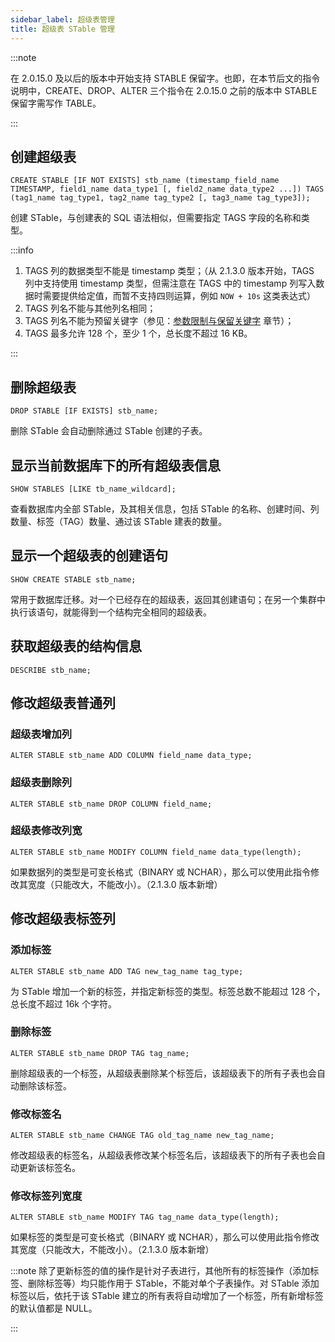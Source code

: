 ```yaml
---
sidebar_label: 超级表管理
title: 超级表 STable 管理
---
```


:::note

在 2.0.15.0 及以后的版本中开始支持 STABLE 保留字。也即，在本节后文的指令说明中，CREATE、DROP、ALTER 三个指令在 2.0.15.0 之前的版本中 STABLE 保留字需写作 TABLE。

:::

## 创建超级表

```
CREATE STABLE [IF NOT EXISTS] stb_name (timestamp_field_name TIMESTAMP, field1_name data_type1 [, field2_name data_type2 ...]) TAGS (tag1_name tag_type1, tag2_name tag_type2 [, tag3_name tag_type3]);
```

创建 STable，与创建表的 SQL 语法相似，但需要指定 TAGS 字段的名称和类型。

:::info

1. TAGS 列的数据类型不能是 timestamp 类型；（从 2.1.3.0 版本开始，TAGS 列中支持使用 timestamp 类型，但需注意在 TAGS 中的 timestamp 列写入数据时需要提供给定值，而暂不支持四则运算，例如 `NOW + 10s` 这类表达式）
2. TAGS 列名不能与其他列名相同；
3. TAGS 列名不能为预留关键字（参见：[参数限制与保留关键字](https://www.taosdata.com/cn/documentation/administrator#keywords) 章节）；
4. TAGS 最多允许 128 个，至少 1 个，总长度不超过 16 KB。

:::

## 删除超级表

```
DROP STABLE [IF EXISTS] stb_name;
```

删除 STable 会自动删除通过 STable 创建的子表。

## 显示当前数据库下的所有超级表信息

```
SHOW STABLES [LIKE tb_name_wildcard];
```

查看数据库内全部 STable，及其相关信息，包括 STable 的名称、创建时间、列数量、标签（TAG）数量、通过该 STable 建表的数量。

## 显示一个超级表的创建语句

```
SHOW CREATE STABLE stb_name;
```

常用于数据库迁移。对一个已经存在的超级表，返回其创建语句；在另一个集群中执行该语句，就能得到一个结构完全相同的超级表。

## 获取超级表的结构信息

```
DESCRIBE stb_name;
```

## 修改超级表普通列

### 超级表增加列

```
ALTER STABLE stb_name ADD COLUMN field_name data_type;
```

### 超级表删除列

```
ALTER STABLE stb_name DROP COLUMN field_name;
```

### 超级表修改列宽

```
ALTER STABLE stb_name MODIFY COLUMN field_name data_type(length);
```

如果数据列的类型是可变长格式（BINARY 或 NCHAR），那么可以使用此指令修改其宽度（只能改大，不能改小）。（2.1.3.0 版本新增）

## 修改超级表标签列

### 添加标签

```
ALTER STABLE stb_name ADD TAG new_tag_name tag_type;
```

为 STable 增加一个新的标签，并指定新标签的类型。标签总数不能超过 128 个，总长度不超过 16k 个字符。

### 删除标签

```
ALTER STABLE stb_name DROP TAG tag_name;
```

删除超级表的一个标签，从超级表删除某个标签后，该超级表下的所有子表也会自动删除该标签。

### 修改标签名

```
ALTER STABLE stb_name CHANGE TAG old_tag_name new_tag_name;
```

修改超级表的标签名，从超级表修改某个标签名后，该超级表下的所有子表也会自动更新该标签名。

### 修改标签列宽度

```
ALTER STABLE stb_name MODIFY TAG tag_name data_type(length);
```

如果标签的类型是可变长格式（BINARY 或 NCHAR），那么可以使用此指令修改其宽度（只能改大，不能改小）。（2.1.3.0 版本新增）

:::note
除了更新标签的值的操作是针对子表进行，其他所有的标签操作（添加标签、删除标签等）均只能作用于 STable，不能对单个子表操作。对 STable 添加标签以后，依托于该 STable 建立的所有表将自动增加了一个标签，所有新增标签的默认值都是 NULL。

:::